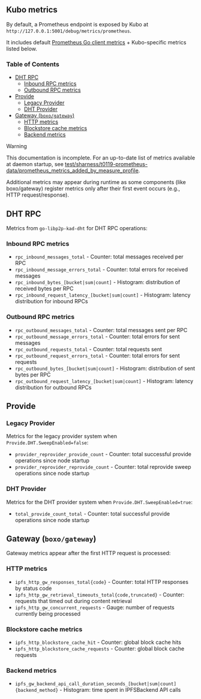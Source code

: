 ## Kubo metrics

By default, a Prometheus endpoint is exposed by Kubo at `http://127.0.0.1:5001/debug/metrics/prometheus`.

It includes default [Prometheus Go client metrics](https://prometheus.io/docs/guides/go-application/) + Kubo-specific metrics listed below.

### Table of Contents

- [DHT RPC](#dht-rpc)
  - [Inbound RPC metrics](#inbound-rpc-metrics)
  - [Outbound RPC metrics](#outbound-rpc-metrics)
- [Provide](#provide)
  - [Legacy Provider](#legacy-provider)
  - [DHT Provider](#dht-provider)
- [Gateway (`boxo/gateway`)](#gateway-boxogateway)
  - [HTTP metrics](#http-metrics)
  - [Blockstore cache metrics](#blockstore-cache-metrics)
  - [Backend metrics](#backend-metrics)

> [!WARNING]
> This documentation is incomplete. For an up-to-date list of metrics available at daemon startup, see [test/sharness/t0119-prometheus-data/prometheus_metrics_added_by_measure_profile](https://github.com/ipfs/kubo/blob/master/test/sharness/t0119-prometheus-data/prometheus_metrics_added_by_measure_profile).
>
> Additional metrics may appear during runtime as some components (like boxo/gateway) register metrics only after their first event occurs (e.g., HTTP request/response).

## DHT RPC

Metrics from `go-libp2p-kad-dht` for DHT RPC operations:

### Inbound RPC metrics

- `rpc_inbound_messages_total` - Counter: total messages received per RPC
- `rpc_inbound_message_errors_total` - Counter: total errors for received messages
- `rpc_inbound_bytes_[bucket|sum|count]` - Histogram: distribution of received bytes per RPC
- `rpc_inbound_request_latency_[bucket|sum|count]` - Histogram: latency distribution for inbound RPCs

### Outbound RPC metrics

- `rpc_outbound_messages_total` - Counter: total messages sent per RPC
- `rpc_outbound_message_errors_total` - Counter: total errors for sent messages
- `rpc_outbound_requests_total` - Counter: total requests sent
- `rpc_outbound_request_errors_total` - Counter: total errors for sent requests
- `rpc_outbound_bytes_[bucket|sum|count]` - Histogram: distribution of sent bytes per RPC
- `rpc_outbound_request_latency_[bucket|sum|count]` - Histogram: latency distribution for outbound RPCs

## Provide

### Legacy Provider

Metrics for the legacy provider system when `Provide.DHT.SweepEnabled=false`:

- `provider_reprovider_provide_count` - Counter: total successful provide operations since node startup
- `provider_reprovider_reprovide_count` - Counter: total reprovide sweep operations since node startup

### DHT Provider

Metrics for the DHT provider system when `Provide.DHT.SweepEnabled=true`:

- `total_provide_count_total` - Counter: total successful provide operations since node startup

## Gateway (`boxo/gateway`)

Gateway metrics appear after the first HTTP request is processed:

### HTTP metrics

- `ipfs_http_gw_responses_total{code}` - Counter: total HTTP responses by status code
- `ipfs_http_gw_retrieval_timeouts_total{code,truncated}` - Counter: requests that timed out during content retrieval
- `ipfs_http_gw_concurrent_requests` - Gauge: number of requests currently being processed

### Blockstore cache metrics

- `ipfs_http_blockstore_cache_hit` - Counter: global block cache hits
- `ipfs_http_blockstore_cache_requests` - Counter: global block cache requests

### Backend metrics

- `ipfs_gw_backend_api_call_duration_seconds_[bucket|sum|count]{backend_method}` - Histogram: time spent in IPFSBackend API calls